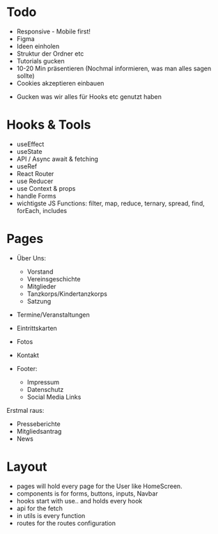 # Todo

- Responsive - Mobile first!
- Figma
- Ideen einholen
- Struktur der Ordner etc
- Tutorials gucken
- 10-20 Min präsentieren (Nochmal informieren, was man alles sagen sollte)
- Cookies akzeptieren einbauen

* Gucken was wir alles für Hooks etc genutzt haben

# Hooks & Tools

- useEffect
- useState
- API / Async await & fetching
- useRef
- React Router
- use Reducer
- use Context & props
- handle Forms
- wichtigste JS Functions: filter, map, reduce, ternary, spread, find, forEach, includes

# Pages

- Über Uns:
  - Vorstand
  - Vereinsgeschichte
  - Mitglieder
  - Tanzkorps/Kindertanzkorps
  - Satzung
- Termine/Veranstaltungen

- Eintrittskarten
- Fotos
- Kontakt

- Footer:
  - Impressum
  - Datenschutz
  - Social Media Links

Erstmal raus:

- Presseberichte
- Mitgliedsantrag
- News

# Layout

- pages will hold every page for the User like HomeScreen.
- components is for forms, buttons, inputs, Navbar
- hooks start with use.. and holds every hook
- api for the fetch
- in utils is every function
- routes for the routes configuration

